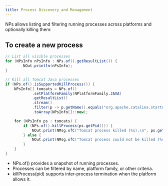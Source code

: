 ```yaml
---
title: Process Discovery and Management
---
```



NPs allows listing and filtering running processes across platforms and optionally killing them:


## To create a new process

```java
// List all visible processes
for (NPsInfo nPsInfo : NPs.of().getResultList()) {
        NOut.println(nPsInfo);
}

// Kill all Tomcat Java processes
if (NPs.of().isSupportedKillProcess()) {
    NPsInfo[] tomcats = NPs.of()
            .setPlatformFamily(NPlatformFamily.JAVA)
            .getResultList()
            .stream()
            .filter(p -> p.getName().equals("org.apache.catalina.startup.Bootstrap"))
            .toArray(NPsInfo[]::new);

    for (NPsInfo ps : tomcats) {
        if (NPs.of().killProcess(ps.getPid())) {
            NOut.print(NMsg.ofC("Tomcat process killed (%s).\n", ps.getPid()));
        } else {
            NOut.print(NMsg.ofC("Tomcat process could not be killed (%s).\n", ps.getPid()));
        }
    }
}
```

- NPs.of() provides a snapshot of running processes.
- Processes can be filtered by name, platform family, or other criteria.
- killProcess(pid) supports inter-process termination when the platform allows it.


